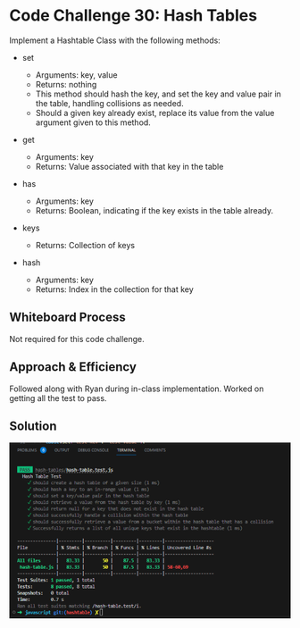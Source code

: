 # Code Challenge 30: Hash Tables

Implement a Hashtable Class with the following methods:

- set
  - Arguments: key, value
  - Returns: nothing
  - This method should hash the key, and set the key and value pair in the table, handling collisions as needed.
  - Should a given key already exist, replace its value from the value argument given to this method.

- get
  - Arguments: key
  - Returns: Value associated with that key in the table

- has
  - Arguments: key
  - Returns: Boolean, indicating if the key exists in the table already.

- keys
  - Returns: Collection of keys

- hash
  - Arguments: key
  - Returns: Index in the collection for that key

## Whiteboard Process

Not required for this code challenge.


## Approach & Efficiency
Followed along with Ryan during in-class implementation.  Worked on getting all the test to pass.


## Solution

![Movie Sort Test](../hash-tables/assets/hash-table-test.png)

